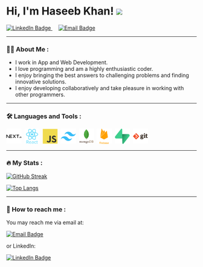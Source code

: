 <h1>
  Hi, I'm Haseeb Khan! 
  <img src="https://media.giphy.com/media/hvRJCLFzcasrR4ia7z/giphy.gif" width="30px"/>
</h1>

<div id="badges">
  <a target="_blank" href="https://www.linkedin.com/in/haseeb-khan-creatiply/">
    <img src="https://img.shields.io/badge/LinkedIn-blue?style=for-the-badge&logo=linkedin&logoColor=white" alt="LinkedIn Badge"/>
  </a>
  &nbsp; &nbsp;
  <a href="mailto: haseebkhan.creatiply@gmail.com">
    <img src="https://img.shields.io/badge/email-blue?logo=gmail&logoColor=white&style=for-the-badge" alt="Email Badge"/>
  </a>
</div>

---

### :man_technologist: About Me :

- I work in App and Web Development.
- I love programming and am a highly enthusiastic coder.
- I enjoy bringing the best answers to challenging problems and finding innovative solutions.
- I enjoy developing collaboratively and take pleasure in working with other programmers.

---

### :hammer_and_wrench: Languages and Tools :

<div>
  <img src="https://github.com/devicons/devicon/blob/master/icons/nextjs/nextjs-original-wordmark.svg" title="Next.js" alt="Next.js" width="40" height="40"/>&nbsp;
  <img src="https://github.com/devicons/devicon/blob/master/icons/react/react-original-wordmark.svg" title="React" alt="React" width="40" height="40"/>&nbsp;
  <img src="https://github.com/devicons/devicon/blob/master/icons/javascript/javascript-original.svg" title="JavaScript" alt="JavaScript" width="40" height="40"/>&nbsp;
  <img src="https://github.com/devicons/devicon/blob/master/icons/tailwindcss/tailwindcss-original.svg" title="Tailwind CSS" alt="Tailwind CSS" width="40" height="40"/>&nbsp;
  <img src="https://github.com/devicons/devicon/blob/master/icons/mongodb/mongodb-original-wordmark.svg" title="MongoDB" alt="MongoDB" width="40" height="40"/>&nbsp;
  <img src="https://github.com/devicons/devicon/blob/master/icons/firebase/firebase-plain-wordmark.svg" title="Firebase" alt="Firebase" width="40" height="40"/>&nbsp;
  <img src="https://github.com/devicons/devicon/blob/master/icons/supabase/supabase-original.svg" title="Supabase" alt="Supabase" width="40" height="40"/>&nbsp;
  <img src="https://github.com/devicons/devicon/blob/master/icons/git/git-original-wordmark.svg" title="Git" alt="Git" width="40" height="40"/>&nbsp;
</div>

---

### :fire: My Stats :

[![GitHub Streak](http://github-readme-streak-stats.herokuapp.com?user=CreatiPly&theme=dark&background=000000)](https://git.io/streak-stats)

[![Top Langs](https://github-readme-stats.vercel.app/api/top-langs/?username=CreatiPly&layout=compact&theme=vision-friendly-dark)](https://github.com/anuraghazra/github-readme-stats)

---

### :incoming_envelope: How to reach me :

You may reach me via email at:  

<a href="mailto: haseebkhan.creatiply@gmail.com">
  <img src="https://img.shields.io/badge/-Haseeb%20Khan-red?style=flat&logo=gmail&logoColor=white" alt="Email Badge"/>
</a>
    
 <br/>
    
or LinkedIn: 

<a target="_blank" href="https://www.linkedin.com/in/haseeb-khan-creatiply/">
  <img src="https://img.shields.io/badge/-Haseeb%20Khan-blue?style=flat&logo=Linkedin&logoColor=white" alt="LinkedIn Badge"/>
</a>
